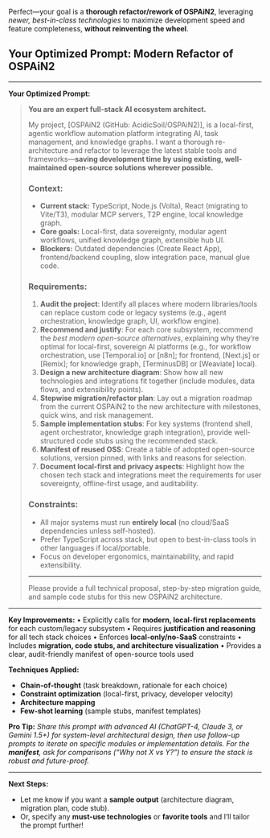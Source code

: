 Perfect—your goal is a **thorough refactor/rework of OSPAiN2**, leveraging *newer, best-in-class technologies* to maximize development speed and feature completeness, **without reinventing the wheel**.

## **Your Optimized Prompt: Modern Refactor of OSPAiN2**

---

**Your Optimized Prompt:**

> **You are an expert full-stack AI ecosystem architect.**
>
> My project, \[OSPAiN2 (GitHub: AcidicSoil/OSPAiN2)], is a local-first, agentic workflow automation platform integrating AI, task management, and knowledge graphs. I want a thorough re-architecture and refactor to leverage the latest stable tools and frameworks—**saving development time by using existing, well-maintained open-source solutions wherever possible.**
>
> ### Context:
>
> * **Current stack:** TypeScript, Node.js (Volta), React (migrating to Vite/T3), modular MCP servers, T2P engine, local knowledge graph.
> * **Core goals:** Local-first, data sovereignty, modular agent workflows, unified knowledge graph, extensible hub UI.
> * **Blockers:** Outdated dependencies (Create React App), frontend/backend coupling, slow integration pace, manual glue code.
>
> ### Requirements:
>
> 1. **Audit the project**: Identify all places where modern libraries/tools can replace custom code or legacy systems (e.g., agent orchestration, knowledge graph, UI, workflow engine).
> 2. **Recommend and justify**: For each core subsystem, recommend the *best modern open-source alternatives*, explaining why they’re optimal for local-first, sovereign AI platforms (e.g., for workflow orchestration, use \[Temporal.io] or \[n8n]; for frontend, \[Next.js] or \[Remix]; for knowledge graph, \[TerminusDB] or \[Weaviate] local).
> 3. **Design a new architecture diagram**: Show how all new technologies and integrations fit together (include modules, data flows, and extensibility points).
> 4. **Stepwise migration/refactor plan**: Lay out a migration roadmap from the current OSPAiN2 to the new architecture with milestones, quick wins, and risk management.
> 5. **Sample implementation stubs**: For key systems (frontend shell, agent orchestrator, knowledge graph integration), provide well-structured code stubs using the recommended stack.
> 6. **Manifest of reused OSS**: Create a table of adopted open-source solutions, version pinned, with links and reasons for selection.
> 7. **Document local-first and privacy aspects**: Highlight how the chosen tech stack and integrations meet the requirements for user sovereignty, offline-first usage, and auditability.
>
> ### Constraints:
>
> * All major systems must run **entirely local** (no cloud/SaaS dependencies unless self-hosted).
> * Prefer TypeScript across stack, but open to best-in-class tools in other languages if local/portable.
> * Focus on developer ergonomics, maintainability, and rapid extensibility.
>
> ---
>
> Please provide a full technical proposal, step-by-step migration guide, and sample code stubs for this new OSPAiN2 architecture.

---

**Key Improvements:**
• Explicitly calls for **modern, local-first replacements** for each custom/legacy subsystem
• Requires **justification and reasoning** for all tech stack choices
• Enforces **local-only/no-SaaS** constraints
• Includes **migration, code stubs, and architecture visualization**
• Provides a clear, audit-friendly manifest of open-source tools used

**Techniques Applied:**

* **Chain-of-thought** (task breakdown, rationale for each choice)
* **Constraint optimization** (local-first, privacy, developer velocity)
* **Architecture mapping**
* **Few-shot learning** (sample stubs, manifest templates)

**Pro Tip:**
*Share this prompt with advanced AI (ChatGPT-4, Claude 3, or Gemini 1.5+) for system-level architectural design, then use follow-up prompts to iterate on specific modules or implementation details. For the **manifest**, ask for comparisons (“Why not X vs Y?”) to ensure the stack is robust and future-proof.*

---

**Next Steps:**

* Let me know if you want a **sample output** (architecture diagram, migration plan, code stub).
* Or, specify any **must-use technologies** or **favorite tools** and I’ll tailor the prompt further!